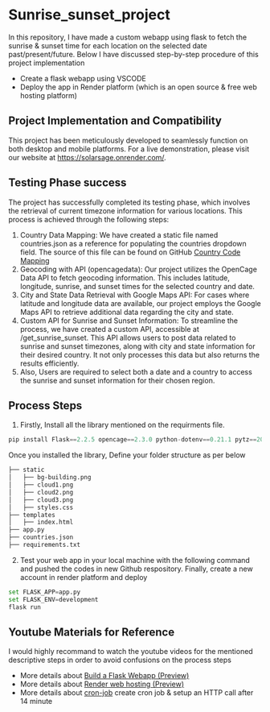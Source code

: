# Sunrise_sunset_project

In this repository, I have made a custom webapp using flask to fetch the sunrise & sunset time
for each location on the selected date past/present/future.
Below I have discussed step-by-step procedure of this project implementation
- Create a flask webapp using VSCODE
- Deploy the app in Render platform (which is an open source & free web hosting platform)

## Project Implementation and Compatibility
This project has been meticulously developed to seamlessly function on both desktop and mobile platforms. For a live demonstration, please visit our website at https://solarsage.onrender.com/.

## Testing Phase success
The project has successfully completed its testing phase, which involves the retrieval of current timezone information for various locations. This process is achieved through the following steps:
1. Country Data Mapping: We have created a static file named countries.json as a reference for populating the countries dropdown field. The source of this file can be found on GitHub [Country Code Mapping](https://gist.github.com/keeguon/2310008)
2. Geocoding with API (opencagedata): Our project utilizes the OpenCage Data API to fetch geocoding information. This includes latitude, longitude, sunrise, and sunset times for the selected country and date.
3. City and State Data Retrieval with Google Maps API: For cases where latitude and longitude data are available, our project employs the Google Maps API to retrieve additional data regarding the city and state.
4. Custom API for Sunrise and Sunset Information: To streamline the process, we have created a custom API, accessible at /get_sunrise_sunset. This API allows users to post data related to sunrise and sunset timezones, along with city and state information for their desired country. It not only processes this data but also returns the results efficiently.
5. Also, Users are required to select both a date and a country to access the sunrise and sunset information for their chosen region.

## Process Steps
1. Firstly, Install all the library mentioned on the requirments file.

```python
pip install Flask==2.2.5 opencage==2.3.0 python-dotenv==0.21.1 pytz==2022.1 requests==2.31.0 gunicorn==20.1.0
```

Once you installed the library, Define your folder structure as per below

```bash
├── static
│   ├── bg-building.png
│   ├── cloud1.png
│   ├── cloud2.png
│   ├── cloud3.png
│   ├── styles.css
├── templates   
│   ├── index.html
├── app.py
├── countries.json
├── requirements.txt
```

2. Test your web app in your local machine with the following command
and pushed the codes in new Github respository. Finally, create a new account in render platform and deploy

```python
set FLASK_APP=app.py
set FLASK_ENV=development
flask run
```
## Youtube Materials for Reference
I would highly recommand to watch the youtube videos for the mentioned descriptive steps in order to avoid confusions on the process steps
* More details about [Build a Flask Webapp (Preview)
](https://flask.palletsprojects.com/en/3.0.x/)
* More details about [Render web hosting (Preview)
](https://www.youtube.com/watch?v=4SO3CUWPYf0)
* More details about [cron-job](https://console.cron-job.org/) create cron job & setup an HTTP call after 14 minute
